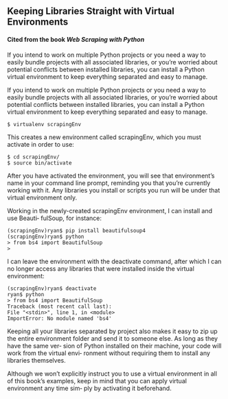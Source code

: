 ## Keeping Libraries Straight with Virtual Environments
#### Cited from the book *Web Scraping with Python*

If you intend to work on multiple Python projects or you need a way to easily bundle
projects with all associated libraries, or you’re worried about potential conflicts
between installed libraries, you can install a Python virtual environment to keep
everything separated and easy to manage.

If you intend to work on multiple Python projects or you need a way to easily bundle
projects with all associated libraries, or you’re worried about potential conflicts
between installed libraries, you can install a Python virtual environment to keep
everything separated and easy to manage.

```$ virtualenv scrapingEnv```

This creates a new environment called scrapingEnv, which you must activate in order
to use:

```
$ cd scrapingEnv/
$ source bin/activate
```

After you have activated the environment, you will see that environment’s name in
your command line prompt, reminding you that you’re currently working with it.
Any libraries you install or scripts you run will be under that virtual environment
only.

Working in the newly-created scrapingEnv environment, I can install and use Beauti‐
fulSoup, for instance:

```
(scrapingEnv)ryan$ pip install beautifulsoup4
(scrapingEnv)ryan$ python
> from bs4 import BeautifulSoup
>
```

I can leave the environment with the deactivate command, after which I can no
longer access any libraries that were installed inside the virtual environment:

```
(scrapingEnv)ryan$ deactivate
ryan$ python
> from bs4 import BeautifulSoup
Traceback (most recent call last):
File "<stdin>", line 1, in <module>
ImportError: No module named 'bs4'
```

Keeping all your libraries separated by project also makes it easy to zip up the entire
environment folder and send it to someone else. As long as they have the same ver‐
sion of Python installed on their machine, your code will work from the virtual envi‐
ronment without requiring them to install any libraries themselves.

Although we won’t explicitly instruct you to use a virtual environment in all of this
book’s examples, keep in mind that you can apply virtual environment any time sim‐
ply by activating it beforehand.
